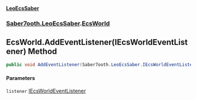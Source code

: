 #### [LeoEcsSaber](index.md 'index')
### [Saber7ooth.LeoEcsSaber](Saber7ooth.LeoEcsSaber.md 'Saber7ooth.LeoEcsSaber').[EcsWorld](EcsWorld.md 'Saber7ooth.LeoEcsSaber.EcsWorld')

## EcsWorld.AddEventListener(IEcsWorldEventListener) Method

```csharp
public void AddEventListener(Saber7ooth.LeoEcsSaber.IEcsWorldEventListener listener);
```
#### Parameters

<a name='Saber7ooth.LeoEcsSaber.EcsWorld.AddEventListener(Saber7ooth.LeoEcsSaber.IEcsWorldEventListener).listener'></a>

`listener` [IEcsWorldEventListener](IEcsWorldEventListener.md 'Saber7ooth.LeoEcsSaber.IEcsWorldEventListener')